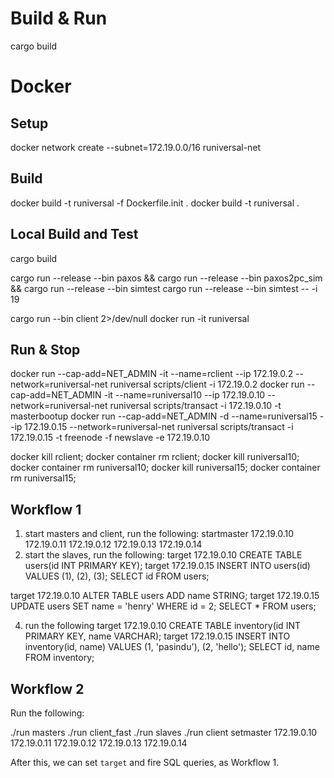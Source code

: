 # Build & Run

cargo build

# Docker

## Setup
docker network create --subnet=172.19.0.0/16 runiversal-net

## Build
docker build -t runiversal -f Dockerfile.init .
docker build -t runiversal .

## Local Build and Test
cargo build

cargo run --release --bin paxos &&
cargo run --release --bin paxos2pc_sim &&
cargo run --release --bin simtest
cargo run --release --bin simtest -- -i 19

cargo run --bin client 2>/dev/null
docker run -it runiversal
## Run & Stop
docker run --cap-add=NET_ADMIN -it --name=rclient --ip 172.19.0.2 --network=runiversal-net runiversal scripts/client -i 172.19.0.2
docker run --cap-add=NET_ADMIN -it --name=runiversal10 --ip 172.19.0.10 --network=runiversal-net runiversal scripts/transact -i 172.19.0.10 -t masterbootup
docker run --cap-add=NET_ADMIN -d --name=runiversal15 --ip 172.19.0.15 --network=runiversal-net runiversal scripts/transact -i 172.19.0.15 -t freenode -f newslave -e 172.19.0.10

docker kill rclient; docker container rm rclient;
docker kill runiversal10; docker container rm runiversal10;
docker kill runiversal15; docker container rm runiversal15;

## Workflow 1
1. start masters and client, run the following:
startmaster 172.19.0.10 172.19.0.11 172.19.0.12 172.19.0.13 172.19.0.14
2. start the slaves, run the following:
target 172.19.0.10
CREATE TABLE users(id INT PRIMARY KEY);
target 172.19.0.15
INSERT INTO users(id) VALUES (1), (2), (3);
SELECT id FROM users;

target 172.19.0.10
ALTER TABLE users ADD name STRING;
target 172.19.0.15
UPDATE users SET name = 'henry' WHERE id = 2;
SELECT * FROM users;

4. run the following
target 172.19.0.10
CREATE TABLE inventory(id INT PRIMARY KEY, name VARCHAR);
target 172.19.0.15
INSERT INTO inventory(id, name) VALUES (1, 'pasindu'), (2, 'hello');
SELECT id, name FROM inventory;

## Workflow 2
Run the following:

./run masters
./run client_fast
./run slaves
./run client
setmaster 172.19.0.10 172.19.0.11 172.19.0.12 172.19.0.13 172.19.0.14

After this, we can set `target` and fire SQL queries, as Workflow 1.